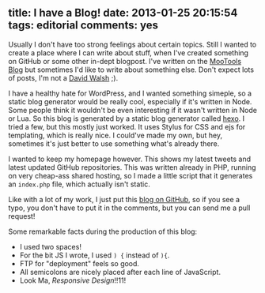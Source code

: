 title: I have a Blog!
date: 2013-01-25 20:15:54
tags: editorial
comments: yes
---

Usually I don't have too strong feelings about certain topics. Still I wanted
to create a place where I can write about stuff, when I've created something
on GitHub or some other in-dept blogpost. I've written on the
[MooTools Blog](http://mootools.net/blog/author/arian/) but sometimes I'd like
to write about something else. Don't expect lots of posts, I'm not a
[David Walsh](http://davidwalsh.name) ;).

I have a healthy hate for WordPress, and I wanted something simeple, so a
static blog generator would be really cool, especially if it's written in Node.
Some people think it wouldn't be even interesting if it wasn't written in
Node or Lua. So this blog is generated by a static blog generator called
[hexo](https://github.com/tommy351/hexo). I tried a few, but this mostly just
worked. It uses Stylus for CSS and ejs for templating, which is really nice.
I could've made my own, but hey, sometimes it's just better to
use something what's already there.

I wanted to keep my homepage however. This shows my latest tweets and latest
updated GitHub repositories. This was written already in PHP, running on very
cheap-ass shared hosting, so I made a little script that it generates an
`index.php` file, which actually isn't static.

Like with a lot of my work, I just put this
[blog on GitHub](https://github.com/arian/blog), so if you see a typo, you
don't have to put it in the comments, but you can send me a pull request!

Some remarkable facts during the production of this blog:

- I used two spaces!
- For the bit JS I wrote, I used `) {` instead of `){`.
- FTP for "deployment" feels so good.
- All semicolons are nicely placed after each line of JavaScript.
- Look Ma, *Responsive Design*!!11!
